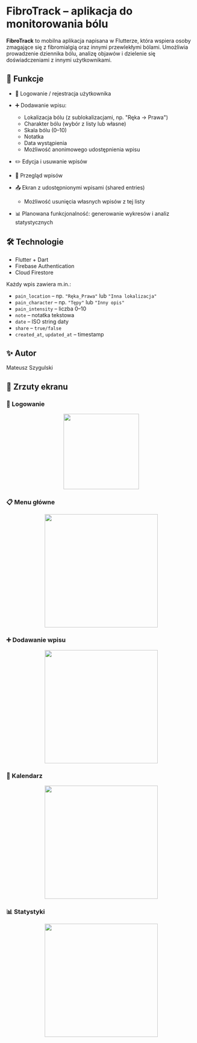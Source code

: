 # FibroTrack – aplikacja do monitorowania bólu

**FibroTrack** to mobilna aplikacja napisana w Flutterze, która wspiera osoby zmagające się z fibromialgią oraz innymi przewlekłymi bólami. Umożliwia prowadzenie dziennika bólu, analizę objawów i dzielenie się doświadczeniami z innymi użytkownikami.

## 📲 Funkcje

- 🔐 Logowanie / rejestracja użytkownika
- ➕ Dodawanie wpisu:
    - Lokalizacja bólu (z sublokalizacjami, np. "Ręka → Prawa")
    - Charakter bólu (wybór z listy lub własne)
    - Skala bólu (0–10)
    - Notatka
    - Data wystąpienia
    - Możliwość anonimowego udostępnienia wpisu
- ✏️ Edycja i usuwanie wpisów
- 📅 Przegląd wpisów 
- 📤 Ekran z udostępnionymi wpisami (shared entries)
    - Możliwość usunięcia własnych wpisów z tej listy

    
- 📊 Planowana funkcjonalność: generowanie wykresów i analiz statystycznych

## 🛠️ Technologie

- Flutter + Dart
- Firebase Authentication
- Cloud Firestore


Każdy wpis zawiera m.in.:

- `pain_location` – np. `"Ręka_Prawa"` lub `"Inna lokalizacja"`
- `pain_character` – np. `"Tępy"` lub `"Inny opis"`
- `pain_intensity` – liczba 0–10
- `note` – notatka tekstowa
- `date` – ISO string daty
- `share` – `true/false`
- `created_at`, `updated_at` – timestamp

## ✨ Autor

Mateusz Szygulski

## 📸 Zrzuty ekranu

### 🔐 Logowanie
<p align="center">
  <img src="assets/screenshots/logowanie.jpg" width="200"/>
</p>

### 📋 Menu główne
<p align="center">
  <img src="assets/screenshots/menu.jpg" width="300"/>
</p>

### ➕ Dodawanie wpisu
<p align="center">
  <img src="assets/screenshots/dodawanie.jpg" width="300"/>
</p>

### 📅 Kalendarz
<p align="center">
  <img src="assets/screenshots/kalendarz.jpg" width="300"/>
</p>

### 📊 Statystyki
<p align="center">
  <img src="assets/screenshots/statystyki.jpg" width="300"/>
</p>
